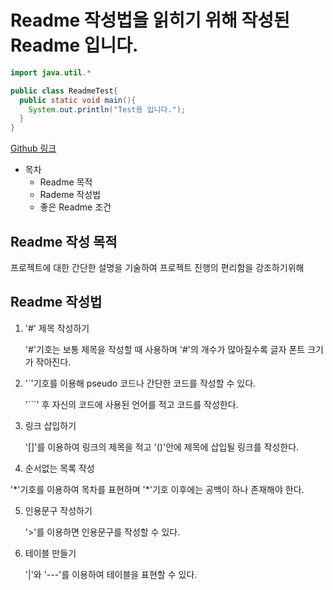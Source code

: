 # Readme 작성법을 읽히기 위해 작성된 Readme 입니다.

```JAVA
import java.util.*

public class ReadmeTest{
  public static void main(){
    System.out.println("Test용 입니다.");
  }
}
```

[Github 링크](https://github.com/)


* 목차
  * Readme 목적
  * Rademe 작성법
  * 좋은 Readme 조건

## Readme 작성 목적

프로젝트에 대한 간단한 설명을 기술하여 프로젝트 진행의 편리함을 강조하기위해

## Readme 작성법

1. '#' 제목 작성하기

    '#'기호는 보통 제목을 작성할 때 사용하며 '#'의 개수가 많아질수록 글자 폰트 크기가 작아진다.

2. '`'기호를 이용해 pseudo 코드나 간단한 코드를 작성할 수 있다.

    '```' 후 자신의 코드에 사용된 언어를 적고 코드를 작성한다.

3. 링크 삽입하기

    '[]'를 이용하여 링크의 제목을 적고 '()'안에 제목에 삽입될 링크를 작성한다.

4. 순서없는 목록 작성

  '\*'기호를 이용하여 목차를 표현하며 '\*'기호 이후에는 공백이 하나 존재해야 한다.

5. 인용문구 작성하기

    '>'를 이용하면 인용문구를 작성할 수 있다.

6. 테이블 만들기

    '|'와 '---'를 이용하여 테이블을 표현할 수 있다.

  

